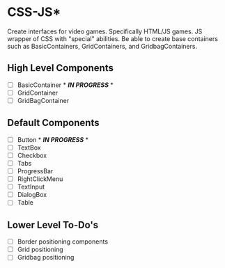 # CSS-JS*

Create interfaces for video games. Specifically HTML/JS games. JS wrapper of CSS with "special" abilities. Be able to create base containers such as BasicContainers, GridContainers, and GridbagContainers.

## High Level Components

- [ ] BasicContainer * ***IN PROGRESS*** *
- [ ] GridContainer
- [ ] GridBagContainer

## Default Components

- [ ] Button * ***IN PROGRESS*** *
- [ ] TextBox
- [ ] Checkbox
- [ ] Tabs
- [ ] ProgressBar
- [ ] RightClickMenu
- [ ] TextInput
- [ ] DialogBox
- [ ] Table

## Lower Level To-Do's

- [ ] Border positioning components
- [ ] Grid positioning
- [ ] Gridbag positioning
